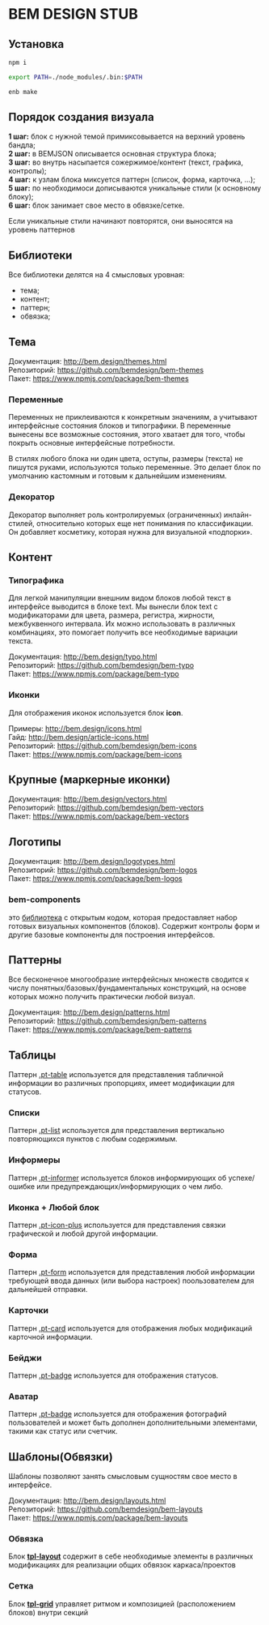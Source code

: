 # BEM DESIGN STUB

## Установка
```bash
npm i
```

```bash
export PATH=./node_modules/.bin:$PATH
```

```bash
enb make
```

## Порядок создания визуала
  **1 шаг:** блок с нужной темой примиксовывается на верхний уровень бандла;  
  **2 шаг:** в BEMJSON описывается основная структура блока;  
  **3 шаг:** во внутрь насыпается сожержимое/контент (текст, графика, контролы);  
  **4 шаг:** к узлам блока миксуется паттерн (список, форма, карточка, ...);  
  **5 шаг:** по необходимоси дописываются уникальные стили (к основному блоку);  
  **6 шаг:** блок занимает свое место в обвязке/сетке.  

  Если уникальные стили начинают повторятся, они выносятся на уровень паттернов


## Библиотеки
Все библиотеки делятся на 4 смысловых уровная:
  - тема;
  - контент;
  - паттерн;
  - обвязка;
  

## Тема
  Документация: http://bem.design/themes.html  
  Репозиторий: https://github.com/bemdesign/bem-themes  
  Пакет: https://www.npmjs.com/package/bem-themes  

### Переменные

Переменных не приклеиваются к конкретным значениям, а учитывают интерфейсные состояния блоков и типографики. В переменные вынесены все возможные состояния, этого хватает для того, чтобы покрыть основные интерфейсные потребности.

В стилях любого блока ни один цвета, оступы, размеры (текста) не пишутся руками, используются только переменные. Это делает блок по умолчанию кастомным и готовым к дальнейшим изменениям.

### Декоратор

Декоратор выполняет роль контролируемых (ограниченных) инлайн-стилей, относительно которых еще нет понимания по классификации. Он добавляет косметику, которая нужна для визуальной «подпорки».


## Контент
### Типографика

Для легкой манипуляции внешним видом блоков любой текст в интерфейсе выводится в блоке text. Мы вынесли блок text с модификаторами для цвета, размера, регистра, жирности, межбуквенного интервала. Их можно использовать в различных комбинациях, это помогает получить все необходимые вариации текста.

  Документация: http://bem.design/typo.html  
  Репозиторий: https://github.com/bemdesign/bem-typo  
  Пакет: https://www.npmjs.com/package/bem-typo  



### Иконки

Для отображения иконок используется блок **icon**.

  Примеры: http://bem.design/icons.html  
  Гайд: http://bem.design/article-icons.html  
  Репозиторий: https://github.com/bemdesign/bem-icons  
  Пакет: https://www.npmjs.com/package/bem-icons  


## Крупные (маркерные иконки)
  Документация: http://bem.design/vectors.html  
  Репозиторий: https://github.com/bemdesign/bem-vectors  
  Пакет: https://www.npmjs.com/package/bem-vectors  


## Логотипы
  Документация: http://bem.design/logotypes.html  
  Репозиторий: https://github.com/bemdesign/bem-logos  
  Пакет: https://www.npmjs.com/package/bem-logos  

### bem-components
это [библиотека](https://ru.bem.info/platform/libs/bem-components/6.0.0/) с открытым кодом, которая предоставляет набор готовых визуальных компонентов (блоков). Содержит контролы форм и другие базовые компоненты для построения интерфейсов.



## Паттерны

Все бесконечное многообразие интерфейсных множеств сводится к числу понятных/базовых/фундаментальных конструкций, на основе которых можно получить практически любой визуал.

  Документация: http://bem.design/patterns.html  
  Репозиторий: https://github.com/bemdesign/bem-patterns  
  Пакет: https://www.npmjs.com/package/bem-patterns  


## Таблицы
Паттерн [.pt-table](http://bem.design/pt-table.html) используется для представления табличной информации во различных пропорциях, имеет модификации для статусов.

### Списки
Паттерн [.pt-list](http://bem.design/pt-list.html) используется для представления вертикально повторяющихся пунктов с любым содержимым.

### Информеры
Паттерн [.pt-informer](http://bem.design/pt-informer.html) используется блоков информирующих об успехе/ошибке или предупреждающих/информирующих о чем либо.


### Иконка + Любой блок
Паттерн [.pt-icon-plus](http://bem.design/pt-icon-plus.html) используется для представления связки графической и любой другой информации.

### Форма
Паттерн [.pt-form](http://bem.design/pt-form.html) используется для представления любой информации требующей ввода данных (или выбора настроек) поользователем для дальнейшей отправки.

### Карточки
Паттерн [.pt-card](http://bem.design/pt-card.html) используется для отображения любых модификаций карточной информации.

### Бейджи
Паттерн [.pt-badge](http://bem.design/pt-badge.html) используется для отображения статусов.

### Аватар
Паттерн [.pt-badge](http://bem.design/pt-avatar.html) используется для отображения фотографий пользователей и может быть дополнен дополнительными элементами, такими как статус или счетчик.





## Шаблоны(Обвязки)

Шаблоны позволяют занять смысловым сущностям свое место в интерфейсе.

  Документация: http://bem.design/layouts.html  
  Репозиторий: https://github.com/bemdesign/bem-layouts  
  Пакет: https://www.npmjs.com/package/bem-layouts  

### Обвязка

Блок [**tpl-layout**](https://github.com/bemdesign/bem-layouts/tree/master/common.blocks/tpl-layout) содержит в себе необходимые элементы в различных модификациях для реализации общих обвязок каркаса/проектов


### Сетка

Блок [**tpl-grid**](https://github.com/bemdesign/bem-layouts/tree/master/common.blocks/tpl-grid) управляет ритмом и композицией (расположением блоков) внутри секций




